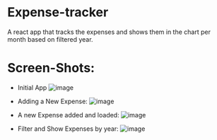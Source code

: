 # Expense-tracker
A react app that tracks the expenses and shows them in the chart per month based on filtered year.

# Screen-Shots:
- Initial App
![image](https://github.com/sadman59m/Expense-tracker/assets/79523082/946e0f5c-d42f-4045-81b5-64b94a6e67d5)

- Adding a New Expense:
![image](https://github.com/sadman59m/Expense-tracker/assets/79523082/5f5555c5-bb7b-4689-b5cb-c5c0c9ff8604)

- A new Expense added and loaded:
  ![image](https://github.com/sadman59m/Expense-tracker/assets/79523082/afe1bacd-5caa-41f9-af9b-57e35c4b8d1e)

- Filter and Show Expenses by year:
  ![image](https://github.com/sadman59m/Expense-tracker/assets/79523082/27279c49-5389-48e1-99aa-43b13b3178e3)



